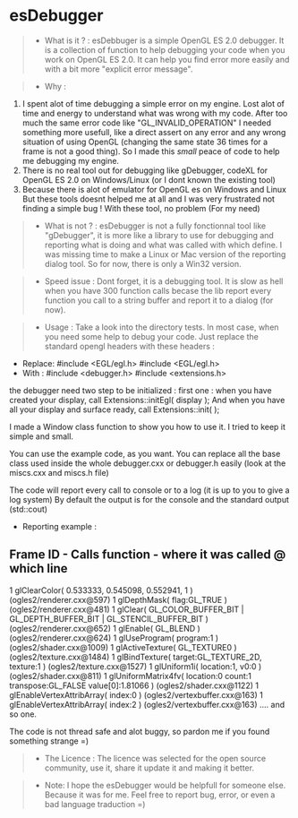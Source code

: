 # esDebugger

>* What is it ? :
   esDebbuger is a simple OpenGL ES 2.0 debugger.
   It is a collection of function to help debugging your code
   when you work on OpenGL ES 2.0. It can help you find error more easily
   and with a bit more "explicit error message".

>* Why :
1) I spent alot of time debugging a simple error on my engine.
   Lost alot of time and energy to understand what was wrong with my code.
   After too much the same error code like "GL_INVALID_OPERATION" I needed
   something more usefull, like a direct assert on any error and any wrong
   situation of using OpenGL (changing the same state 36 times for a frame
   is not a good thing). So I made this *small* peace of code to help me
   debugging my engine.
2) There is no real tool out for debugging like gDebugger, codeXL
   for OpenGL ES 2.0 on Windows/Linux (or I dont known the existing tool)
3) Because there is alot of emulator for OpenGL es on Windows and Linux
   But these tools doesnt helped me at all and I was very frustrated
   not finding a simple bug ! With these tool, no problem (For my need)

>* What is not ? :
   esDebugger is not a fully fonctionnal tool like "gDebugger", it is
   more like a library to use for debugging and reporting what is doing 
   and what was called with which define.
   I was missing time to make a Linux or Mac version of the reporting 
   dialog tool. So for now, there is only a Win32 version.

>* Speed issue :
   Dont forget, it is a debugging tool.
   It is slow as hell when you have 300 function calls becase the lib
   report every function you call to a string buffer and report it
   to a dialog (for now).

>* Usage :
   Take a look into the directory tests.
   In most case, when you need some help to debug your code.
   Just replace the standard opengl headers with these headers :
   * Replace: 
      #include <EGL/egl.h>
      #include <EGL/egl.h>
   * With :
      #include <debugger.h>
      #include <extensions.h>

   the debugger need two step to be initialized :
   first one : when you have created your display, call
	Extensions::initEgl( display );
   And when you have all your display and surface ready, call
     Extensions::init( );

   I made a Window class function to show you how to use it.
   I tried to keep it simple and small.
   
   You can use the example code, as you want.
   You can replace all the base class used inside the whole debugger.cxx
   or debugger.h easily (look at the miscs.cxx and miscs.h file)

   The code will report every call to console or to a log (it is up to you 
   to give a log system) By default the output is for the console
   and the standard output (std::cout)
   
   * Reporting example :
   
   Frame ID - Calls function - where it was called @ which line
   ---------------------------------------------------------------------
   1 glClearColor( 0.533333, 0.545098, 0.552941, 1 ) (ogles2/renderer.cxx@597)
   1 glDepthMask( flag:GL_TRUE ) (ogles2/renderer.cxx@481)
   1 glClear( GL_COLOR_BUFFER_BIT | GL_DEPTH_BUFFER_BIT | GL_STENCIL_BUFFER_BIT ) (ogles2/renderer.cxx@652)
   1 glEnable( GL_BLEND ) (ogles2/renderer.cxx@624)
   1 glUseProgram( program:1 ) (ogles2/shader.cxx@1009)
   1 glActiveTexture( GL_TEXTURE0 ) (ogles2/texture.cxx@1484)
   1 glBindTexture( target:GL_TEXTURE_2D, texture:1 ) (ogles2/texture.cxx@1527)
   1 glUniform1i( location:1, v0:0 ) (ogles2/shader.cxx@811)
   1 glUniformMatrix4fv( location:0 count:1 transpose:GL_FALSE value[0]:1.81066 ) (ogles2/shader.cxx@1122)
   1 glEnableVertexAttribArray( index:0 ) (ogles2/vertexbuffer.cxx@163)
   1 glEnableVertexAttribArray( index:2 ) (ogles2/vertexbuffer.cxx@163)
   .... and so one.


   The code is not thread safe and alot buggy, so pardon me if you found
   something strange =)

>* The Licence :
   The licence was selected for the open source community, use it, share it
   update it and making it better.

>* Note:
   I hope the esDebugger would be helpfull for someone else. Because it was for me.
   Feel free to report bug, error, or even a bad language traduction =)


